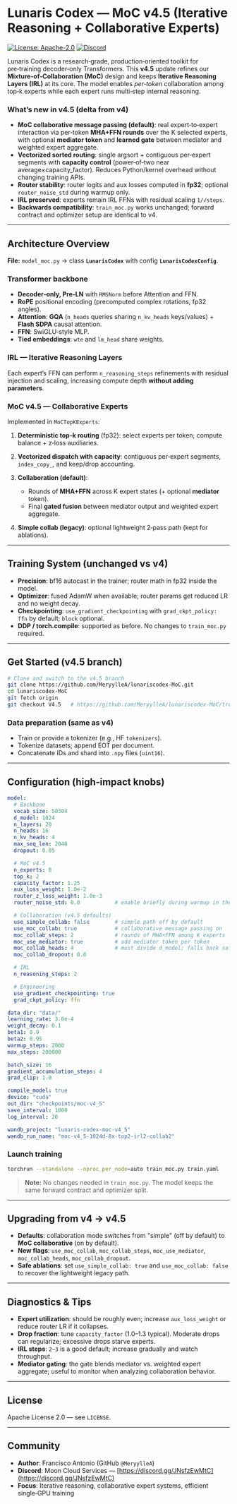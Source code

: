 # Lunaris Codex — MoC v4.5 (Iterative Reasoning + Collaborative Experts)

[![License: Apache-2.0](https://img.shields.io/badge/License-Apache_2.0-blue.svg)](https://www.apache.org/licenses/LICENSE-2.0)
[![Discord](https://img.shields.io/discord/1138864753915854898?label=Discord\&logo=discord\&color=7289DA)](https://discord.gg/JNsfzEwMtC)

Lunaris Codex is a research‑grade, production‑oriented toolkit for pre‑training decoder‑only Transformers. This **v4.5** update refines our **Mixture‑of‑Collaboration (MoC)** design and keeps **Iterative Reasoning Layers (IRL)** at its core. The model enables *per‑token* collaboration among top‑k experts while each expert runs multi‑step internal reasoning.

### What’s new in v4.5 (delta from v4)

* **MoC collaborative message passing (default)**: real expert‑to‑expert interaction via per‑token **MHA+FFN rounds** over the K selected experts, with optional **mediator token** and **learned gate** between mediator and weighted expert aggregate.
* **Vectorized sorted routing**: single argsort + contiguous per‑expert segments with **capacity control** (power‑of‑two near average×capacity\_factor). Reduces Python/kernel overhead without changing training APIs.
* **Router stability**: router logits and aux losses computed in **fp32**; optional `router_noise_std` during warmup only.
* **IRL preserved**: experts remain IRL FFNs with residual scaling `1/√steps`.
* **Backwards compatibility**: `train_moc.py` works unchanged; forward contract and optimizer setup are identical to v4.

---

## Architecture Overview

**File:** `model_moc.py` → class **`LunarisCodex`** with config **`LunarisCodexConfig`**.

### Transformer backbone

* **Decoder‑only, Pre‑LN** with `RMSNorm` before Attention and FFN.
* **RoPE** positional encoding (precomputed complex rotations, fp32 angles).
* **Attention**: **GQA** (`n_heads` queries sharing `n_kv_heads` keys/values) + **Flash SDPA** causal attention.
* **FFN**: SwiGLU‑style MLP.
* **Tied embeddings**: `wte` and `lm_head` share weights.

### IRL — Iterative Reasoning Layers

Each expert’s FFN can perform `n_reasoning_steps` refinements with residual injection and scaling, increasing compute depth **without adding parameters**.

### MoC v4.5 — Collaborative Experts

Implemented in `MoCTopKExperts`:

1. **Deterministic top‑k routing** (fp32): select experts per token; compute balance + z‑loss auxiliaries.
2. **Vectorized dispatch with capacity**: contiguous per‑expert segments, `index_copy_`, and keep/drop accounting.
3. **Collaboration (default)**:

   * Rounds of **MHA+FFN** across K expert states (+ optional **mediator** token).
   * Final **gated fusion** between mediator output and weighted expert aggregate.
4. **Simple collab (legacy)**: optional lightweight 2‑pass path (kept for ablations).

---

## Training System (unchanged vs v4)

* **Precision**: bf16 autocast in the trainer; router math in fp32 inside the model.
* **Optimizer**: fused AdamW when available; router params get reduced LR and no weight decay.
* **Checkpointing**: `use_gradient_checkpointing` with `grad_ckpt_policy: ffn` by default; `block` optional.
* **DDP / torch.compile**: supported as before. No changes to `train_moc.py` required.

---

## Get Started (v4.5 branch)

```bash
# Clone and switch to the v4.5 branch
git clone https://github.com/MeryylleA/lunariscodex-MoC.git
cd lunariscodex-MoC
git fetch origin
git checkout V4.5   # https://github.com/MeryylleA/lunariscodex-MoC/tree/V4.5
```

### Data preparation (same as v4)

* Train or provide a tokenizer (e.g., HF `tokenizers`).
* Tokenize datasets; append EOT per document.
* Concatenate IDs and shard into `.npy` files (`uint16`).

---

## Configuration (high‑impact knobs)

```yaml
model:
  # Backbone
  vocab_size: 50304
  d_model: 1024
  n_layers: 20
  n_heads: 16
  n_kv_heads: 4
  max_seq_len: 2048
  dropout: 0.05

  # MoC v4.5
  n_experts: 8
  top_k: 2
  capacity_factor: 1.25
  aux_loss_weight: 1.0e-2
  router_z_loss_weight: 1.0e-3
  router_noise_std: 0.0           # enable briefly during warmup in the trainer

  # Collaboration (v4.5 defaults)
  use_simple_collab: false        # simple path off by default
  use_moc_collab: true            # collaborative message passing on
  moc_collab_steps: 2             # rounds of MHA+FFN among K experts
  moc_use_mediator: true          # add mediator token per token
  moc_collab_heads: 4             # must divide d_model; falls back safely
  moc_collab_dropout: 0.0

  # IRL
  n_reasoning_steps: 2

  # Engineering
  use_gradient_checkpointing: true
  grad_ckpt_policy: ffn

data_dir: "data/"
learning_rate: 3.0e-4
weight_decay: 0.1
beta1: 0.9
beta2: 0.95
warmup_steps: 2000
max_steps: 200000

batch_size: 16
gradient_accumulation_steps: 4
grad_clip: 1.0

compile_model: true
device: "cuda"
out_dir: "checkpoints/moc-v4_5"
save_interval: 1000
log_interval: 20

wandb_project: "lunaris-codex-moc-v4_5"
wandb_run_name: "moc-v4_5-1024d-8x-top2-irl2-collab2"
```

### Launch training

```bash
torchrun --standalone --nproc_per_node=auto train_moc.py train.yaml
```

> **Note:** No changes needed in `train_moc.py`. The model keeps the same forward contract and optimizer split.

---

## Upgrading from v4 → v4.5

* **Defaults**: collaboration mode switches from "simple" (off by default) to **MoC collaborative** (on by default).
* **New flags**: `use_moc_collab`, `moc_collab_steps`, `moc_use_mediator`, `moc_collab_heads`, `moc_collab_dropout`.
* **Safe ablations**: set `use_simple_collab: true` and `use_moc_collab: false` to recover the lightweight legacy path.

---

## Diagnostics & Tips

* **Expert utilization**: should be roughly even; increase `aux_loss_weight` or reduce router LR if it collapses.
* **Drop fraction**: tune `capacity_factor` (1.0–1.3 typical). Moderate drops can regularize; excessive drops starve experts.
* **IRL steps**: `2–3` is a good default; increase gradually and watch throughput.
* **Mediator gating**: the gate blends mediator vs. weighted expert aggregate; useful to monitor when analyzing collaboration behavior.

---

## License

Apache License 2.0 — see `LICENSE`.

---

## Community

* **Author**: Francisco Antonio (GitHub `@MeryylleA`)
* **Discord**: Moon Cloud Services — [https://discord.gg/JNsfzEwMtC](https://discord.gg/JNsfzEwMtC)
* **Focus**: Iterative reasoning, collaborative expert systems, efficient single‑GPU training
